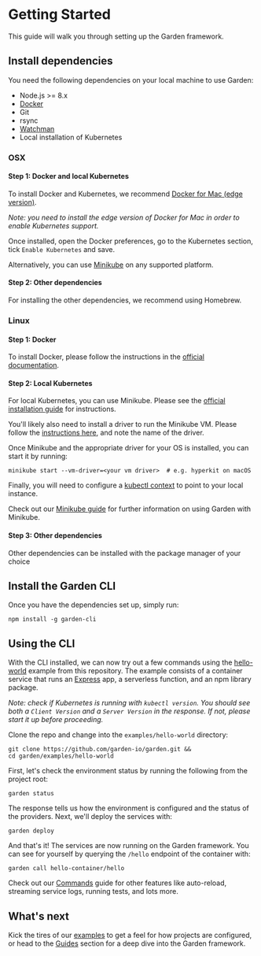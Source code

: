 # Getting Started

This guide will walk you through setting up the Garden framework. 

## Install dependencies  

You need the following dependencies on your local machine to use Garden:
* Node.js >= 8.x
* [Docker](https://docs.docker.com/)
* Git
* rsync
* [Watchman](https://facebook.github.io/watchman/docs/install.html)
* Local installation of Kubernetes

### OSX

#### Step 1: Docker and local Kubernetes
To install Docker and Kubernetes, we recommend [Docker for Mac (edge version)](https://docs.docker.com/engine/installation/).

_Note: you need to install the _edge version_ of Docker for Mac in 
order to enable Kubernetes support._

Once installed, open the 
Docker preferences, go to the Kubernetes section, tick `Enable Kubernetes` and 
save.

Alternatively, you can use [Minikube](../guides/minikube.md) on any supported platform.

#### Step 2: Other dependencies
For installing the other dependencies, we recommend using Homebrew.

### Linux

#### Step 1: Docker
To install Docker, please follow the instructions in the [official documentation](https://docs.docker.com/install/linux/docker-ce/ubuntu/).

#### Step 2: Local Kubernetes
For local Kubernetes, you can use Minikube. Please see the 
[official installation guide](https://github.com/kubernetes/minikube#installation) for instructions.

You'll likely also need to install a driver to run the Minikube VM. Please follow the 
[instructions here](https://github.com/kubernetes/minikube/blob/master/docs/drivers.md#hyperkit-driver),
and note the name of the driver.
 
Once Minikube and the appropriate driver for your OS is installed, you can start it by running:

    minikube start --vm-driver=<your vm driver>  # e.g. hyperkit on macOS
    
Finally, you will need to configure a [kubectl context](https://kubernetes.io/docs/reference/kubectl/cheatsheet/#kubectl-context-and-configuration)
to point to your local instance.

<!-- More detailed docs for configuring kubectl context -->

Check out our [Minikube guide](../guides/minikube.md) for further information on using Garden with Minikube.

#### Step 3: Other dependencies
Other dependencies can be installed with the package manager of your choice

## Install the Garden CLI

Once you have the dependencies set up, simply run:

    npm install -g garden-cli

## Using the CLI

With the CLI installed, we can now try out a few commands using the [hello-world](https://github.com/garden-io/garden/tree/master/examples/hello-world) example from this repository. The example consists of a container service that runs an [Express](http://expressjs.com/) app, a serverless function, and an npm library package.

_Note: check if Kubernetes is running with `kubectl version`. You should see both a `Client Version` and a `Server Version` in the response. If not, please start it up before proceeding._

Clone the repo and change into the `examples/hello-world`  directory:

    git clone https://github.com/garden-io/garden.git &&
    cd garden/examples/hello-world

First, let's check the environment status by running the following from the project root:

    garden status

The response tells us how the environment is configured and the status of the providers. Next, we'll deploy the services with:

    garden deploy

And that's it! The services are now running on the Garden framework. You can see for yourself by querying the `/hello` endpoint of the container with:

    garden call hello-container/hello

Check out our [Commands](../guides/commands.md) guide for other features like auto-reload, streaming service logs, running tests, and lots more. 

## What's next

Kick the tires of our [examples](https://github.com/garden-io/garden/tree/master/examples/hello-world) to get a feel for how projects are configured, or head to the [Guides](../guides/README.md) section for a deep dive into the Garden framework.
